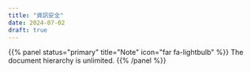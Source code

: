 ```yaml
---
title: "資訊安全"
date: 2024-07-02
draft: true
---
```



{{% panel status="primary" title="Note" icon="far fa-lightbulb" %}}
The document hierarchy is unlimited.
{{% /panel %}}
